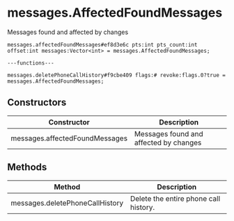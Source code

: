 # messages.AffectedFoundMessages
Messages found and affected by changes

```
messages.affectedFoundMessages#ef8d3e6c pts:int pts_count:int offset:int messages:Vector<int> = messages.AffectedFoundMessages;

---functions---

messages.deletePhoneCallHistory#f9cbe409 flags:# revoke:flags.0?true = messages.AffectedFoundMessages;
```

## Constructors
| Constructor | Description |
| ---- | ----------- |
| messages.affectedFoundMessages | Messages found and affected by changes |


## Methods
| Method | Description |
| ---- | ----------- |
| messages.deletePhoneCallHistory | Delete the entire phone call history. |


